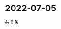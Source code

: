# 2022-07-05

共 0 条

<!-- BEGIN WEIBO -->
<!-- 最后更新时间 Tue Jul 05 2022 11:41:51 GMT+0800 (China Standard Time) -->

<!-- END WEIBO -->
